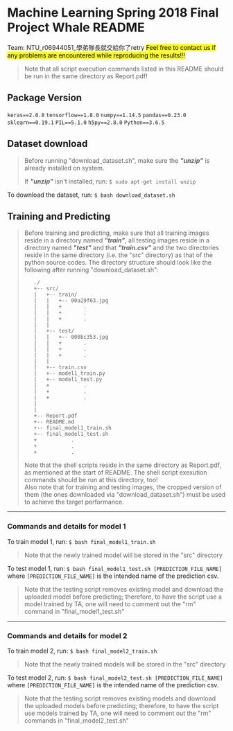 # Machine Learning Spring 2018 Final Project Whale README
Team: NTU_r06944051_學弟隊長就交給你了retry
<mark>Feel free to contact us if any problems are encountered while reproducing the results!!!</mark>
> Note that all script execution commands listed in this README should be run in the same directory as Report.pdf!
## Package Version
`keras==2.0.8`
`tensorflow==1.8.0`
`numpy==1.14.5`
`pandas==0.23.0`
`sklearn==0.19.1`
`PIL==5.1.0`
`h5py==2.8.0`
`Python==3.6.5`

## Dataset download

>Before running "download_dataset.sh", make sure the <b><i>"unzip"</i></b> is already installed on system.
>
>If <b><i>"unzip"</i></b> isn't installed, run:
`$ sudo apt-get install unzip` 
> 
To download the dataset, run:
`$ bash download_dataset.sh`

## Training and Predicting
> Before training and predicting, make sure that all training images reside in a directory named <b><i>"train"</i></b>, all testing images reside in a directory named <b><i>"test"</i></b> and that <b><i>"train.csv"</i></b> and the two directories reside in the same directory (i.e. the "src" directory) as that of the python source codes.
> The directory structure should look like the following after running "download_dataset.sh":
> 
> ```
>    ./
>    +-- src/    
>    |   +-- train/
>    |   |   +-- 00a29f63.jpg
>    |   |   +       .
>    |   |   +       .
>    |   |   +       .
>    |   |
>    |   +-- test/
>    |   |   +-- 000bc353.jpg
>    |   |   +       .
>    |   |   +       .
>    |   |   +       .
>    |   |
>    |   +-- train.csv
>    |   +-- model1_train.py
>    |   +-- model1_test.py
>    |   +           .
>    |   +           .
>    |   +           .
>    |
>    |
>    +-- Report.pdf
>    +-- README.md
>    +-- final_model1_train.sh
>    +-- final_model1_test.sh
>    +           .
>    +           .
>    +           .
> ```
> Note that the shell scripts reside in the same directory as Report.pdf, as mentioned at the start of README. The shell script exexution commands should be run at this directory, too!  
> Also note that for training and testing images, the cropped version of them (the ones downloaded via "download_dataset.sh") must be used to achieve the target performance.
---
### Commands and details for model 1 
To train model 1, run:
`$ bash final_model1_train.sh`
> Note that the newly trained model will be stored in the "src" directory


To test model 1, run:
`$ bash final_model1_test.sh [PREDICTION_FILE_NAME]`
where `[PREDICTION_FILE_NAME]` is the intended name of the prediction csv.
> Note that the testing script removes existing model and download the uploaded model before predicting; therefore, to have the script use a model trained by TA, one will need to comment out the "rm" command in "final_model1_test.sh"
---
### Commands and details for model 2
To train model 2, run:
`$ bash final_model2_train.sh`
> Note that the newly trained models will be stored in the "src" directory


To test model 2, run:
`$ bash final_model2_test.sh [PREDICTION_FILE_NAME]`
where `[PREDICTION_FILE_NAME]` is the intended name of the prediction csv.
> Note that the testing script removes existing models and download the uploaded models before predicting; therefore, to have the script use models trained by TA, one will need to comment out the "rm" commands in "final_model2_test.sh"